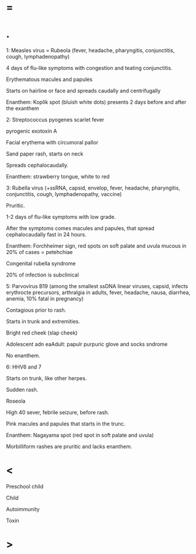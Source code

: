 # =

# .

1: Measles virus = Rubeola (fever, headache, pharyngitis, conjunctitis, cough, lymphadenopathy)

4 days of flu-like symptoms with congestion and teating conjunctitis.

Erythematous macules and papules

Starts on hairline or face and spreads caudally and centrifugally

Enanthem: Koplik spot (bluish white dots) presents 2 days before and after the exanthem

2: Streptococcus pyogenes scarlet fever

pyrogenic exotoxin A

Facial erythema with circumoral pallor

Sand paper rash, starts on neck

Spreads cephalocaudally.

Enanthem: strawberry tongue, white to red

3: Rubella virus (+ssRNA, capsid, envelop, fever, headache, pharyngitis, conjunctitis, cough, lymphadenopathy, vaccine)

Pruritic.

1-2 days of flu-like symptoms with low grade.

After the symptoms comes macules and papules, that spread cephalocaudally fast in 24 hours.

Enanthem: Forchheimer sign, red spots on soft palate and uvula mucous in 20% of cases = petehchiae

Congenital rubella syndrome

20% of infection is subclinical

5: Parvovirus B19 (among the smallest ssDNA linear viruses, capsid, infects erythrocte precursors, arthralgia in adults, fever, headache, nausa, diarrhea, anemia, 10% fatal in pregnancy)

Contagious prior to rash.

Starts in trunk and extremities.

Bright red cheek (slap cheek)

Adolescent adn eaAdult: papulr purpuric glove and socks sndrome

No enanthem.

6: HHV6 and 7

Starts on trunk, like other herpes.

Sudden rash.

Roseola

High 40 sever, febrile seizure, before rash.

Pink macules and papules that starts in the trunc.

Enanthem: Nagayama spot (red spot in soft palate and uvula)

Morbilliform rashes are pruritic and lacks enanthem.

# <

Preschool child

Child

Autoimmunity

Toxin

# >
